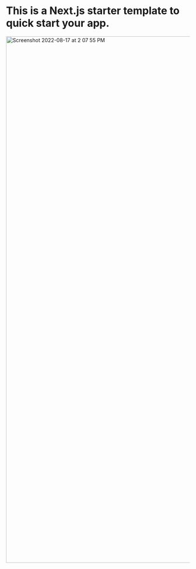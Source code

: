# This is a Next.js starter template to quick start your app.

<img width="1439" alt="Screenshot 2022-08-17 at 2 07 55 PM" src="https://user-images.githubusercontent.com/91758830/185105088-e3c5bfa4-9b1d-41ec-b2e9-a14bcda02619.png">
